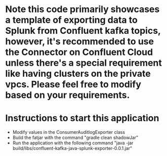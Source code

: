 # Note this code primarily showcases a template of exporting data to Splunk from Confluent kafka topics, however, it's recommended to use the Connector on Confluent Cloud unless there's a special requirement like having clusters on the private vpcs. Please feel free to modify based on your requirements. 

# Instructions to start this application

- Modify values in the ConsumerAuditlogExporter class
- Build the fatjar with the command "gradle clean shadowJar"
- Run the application with the following command "java -jar build/libs/confluent-kafka-java-splunk-exporter-0.0.1.jar"
